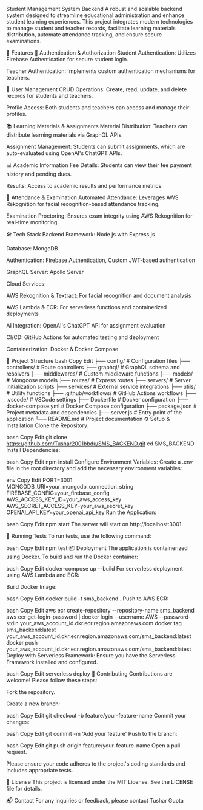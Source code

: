 Student Management System Backend
A robust and scalable backend system designed to streamline educational administration and enhance student learning experiences. This project integrates modern technologies to manage student and teacher records, facilitate learning materials distribution, automate attendance tracking, and ensure secure examinations.

🚀 Features
🔐 Authentication & Authorization
Student Authentication: Utilizes Firebase Authentication for secure student login.

Teacher Authentication: Implements custom authentication mechanisms for teachers.

👥 User Management
CRUD Operations: Create, read, update, and delete records for students and teachers.

Profile Access: Both students and teachers can access and manage their profiles.

📚 Learning Materials & Assignments
Material Distribution: Teachers can distribute learning materials via GraphQL APIs.

Assignment Management: Students can submit assignments, which are auto-evaluated using OpenAI's ChatGPT APIs.

📊 Academic Information
Fee Details: Students can view their fee payment history and pending dues.

Results: Access to academic results and performance metrics.

📆 Attendance & Examination
Automated Attendance: Leverages AWS Rekognition for facial recognition-based attendance tracking.

Examination Proctoring: Ensures exam integrity using AWS Rekognition for real-time monitoring.

🛠️ Tech Stack
Backend Framework: Node.js with Express.js

Database: MongoDB

Authentication: Firebase Authentication, Custom JWT-based authentication

GraphQL Server: Apollo Server

Cloud Services:

AWS Rekognition & Textract: For facial recognition and document analysis

AWS Lambda & ECR: For serverless functions and containerized deployments

AI Integration: OpenAI's ChatGPT API for assignment evaluation

CI/CD: GitHub Actions for automated testing and deployment

Containerization: Docker & Docker Compose

📁 Project Structure
bash
Copy
Edit
├── config/                 # Configuration files
├── controllers/            # Route controllers
├── graphql/                # GraphQL schema and resolvers
├── middlewares/            # Custom middleware functions
├── models/                 # Mongoose models
├── routes/                 # Express routes
├── servers/                # Server initialization scripts
├── services/               # External service integrations
├── utils/                  # Utility functions
├── .github/workflows/      # GitHub Actions workflows
├── .vscode/                # VSCode settings
├── Dockerfile              # Docker configuration
├── docker-compose.yml      # Docker Compose configuration
├── package.json            # Project metadata and dependencies
├── server.js               # Entry point of the application
└── README.md               # Project documentation
⚙️ Setup & Installation
Clone the Repository:

bash
Copy
Edit
git clone https://github.com/Tushar2001bbdu/SMS_BACKEND.git
cd SMS_BACKEND
Install Dependencies:

bash
Copy
Edit
npm install
Configure Environment Variables:
Create a .env file in the root directory and add the necessary environment variables:

env
Copy
Edit
PORT=3001
MONGODB_URI=your_mongodb_connection_string
FIREBASE_CONFIG=your_firebase_config
AWS_ACCESS_KEY_ID=your_aws_access_key
AWS_SECRET_ACCESS_KEY=your_aws_secret_key
OPENAI_API_KEY=your_openai_api_key
Run the Application:

bash
Copy
Edit
npm start
The server will start on http://localhost:3001.

🧪 Running Tests
To run tests, use the following command:

bash
Copy
Edit
npm test
📦 Deployment
The application is containerized using Docker. To build and run the Docker container:

bash
Copy
Edit
docker-compose up --build
For serverless deployment using AWS Lambda and ECR:

Build Docker Image:

bash
Copy
Edit
docker build -t sms_backend .
Push to AWS ECR:

bash
Copy
Edit
aws ecr create-repository --repository-name sms_backend
aws ecr get-login-password | docker login --username AWS --password-stdin your_aws_account_id.dkr.ecr.region.amazonaws.com
docker tag sms_backend:latest your_aws_account_id.dkr.ecr.region.amazonaws.com/sms_backend:latest
docker push your_aws_account_id.dkr.ecr.region.amazonaws.com/sms_backend:latest
Deploy with Serverless Framework:
Ensure you have the Serverless Framework installed and configured.

bash
Copy
Edit
serverless deploy
🤝 Contributing
Contributions are welcome! Please follow these steps:

Fork the repository.

Create a new branch:

bash
Copy
Edit
git checkout -b feature/your-feature-name
Commit your changes:

bash
Copy
Edit
git commit -m 'Add your feature'
Push to the branch:

bash
Copy
Edit
git push origin feature/your-feature-name
Open a pull request.

Please ensure your code adheres to the project's coding standards and includes appropriate tests.

📄 License
This project is licensed under the MIT License. See the LICENSE file for details.

📬 Contact
For any inquiries or feedback, please contact Tushar Gupta